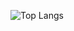 ![Top Langs](https://github-readme-stats.vercel.app/api/top-langs/?username=Omal1k&layout=compact&theme=cobalt)
